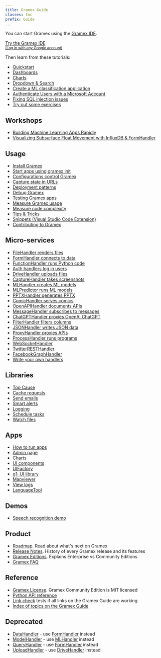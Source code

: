 ```yaml
---
title: Gramex Guide
classes: toc
prefix: Guide
...
```


You can start Gramex using the [Gramex IDE](https://gramex.gramener.com/).

<a class="btn btn-large btn-primary" href="https://gramex.gramener.com/">
  Try the Gramex IDE
  <br><small>(Log in with any Google account)</small>
</a>

Then learn from these tutorials:

- [Quickstart](../tutorials/quickstart/)
- [Dashboards](../tutorials/dashboards/)
- [Charts](../tutorials/charts/)
- [Dropdown & Search](../tutorials/g1-dropdown)
- [Create a ML classification application](https://github.com/gramexrecipes/gramex-ml-workshop/)
- [Authenticate Users with a Microsoft Account](../tutorials/azure-oauth2/)
- [Fixing SQL injection issues](../tutorials/sql-injection/)
- [Try out some exercises](../exercises/)

## Workshops

- [Building Machine Learning Apps Rapidly](../workshop/building-ml-apps-rapidly/)
- [Visualizing Subsurface Float Movement with InfluxDB & FormHandler](../workshop/influxdb/)

## Usage

- [Install Gramex](../install/)
- [Start apps using gramex init](../init/)
- [Configurations control Gramex](../config/)
- [Capture state in URLs](../state/)
- [Deployment patterns](../deploy/)
- [Debug Gramex](../debug/)
- [Testing Gramex apps](../test/)
- [Measure Gramex usage](../features/)
- [Measure code complexity](../complexity/)
- [Tips & Tricks](../tips/)
- [Snippets (Visual Studio Code Extension)](../snippets/)
- [Contributing to Gramex](../contributing/)

## Micro-services

- [FileHandler renders files](../filehandler/)
- [FormHandler connects to data](../formhandler/)
- [FunctionHandler runs Python code](../functionhandler/)
- [Auth handlers log in users](../auth/)
- [DriveHandler uploads files](../drivehandler/)
- [CaptureHandler takes screenshots](../capturehandler/)
- [MLHandler creates ML models](../mlhandler/)
- [MLPredictor runs ML models](../mlhandler/)
- [PPTXHandler generates PPTX](../pptxhandler/)
- [ComicHandler serves comics](../comichandler/)
- [OpenAPIHandler documents APIs](../openapihandler/)
- [MessageHandler subscribes to messages](../messagehandler/)
- [ChatGPTHandler proxies OpenAI ChatGPT](../chatgpthandler/)
- [FilterHandler filters columns](../filterhandler/)
- [JSONHandler writes JSON data](../jsonhandler/)
- [ProxyHandler proxies APIs](../proxyhandler/)
- [ProcessHandler runs programs](../processhandler/)
- [WebSocketHandler](../websockethandler/)
- [TwitterRESTHandler](../twitterresthandler/)
- [FacebookGraphHandler](../facebookgraphhandler/)
- [Write your own handlers](../handlers/)

## Libraries

- [Top Cause](../topcause/)
- [Cache requests](../cache/)
- [Send emails](../email/)
- [Smart alerts](../alert/)
- [Logging](../logging/)
- [Schedule tasks](../scheduler/)
- [Watch files](../watch/)

## Apps

- [How to run apps](../apps)
- [Admin page](../admin/)
- [Charts](../chart/)
- [UI components](../uicomponents/)
- [UIFactory](../uifactory/)
- [g1: UI library](../g1/)
- [Mapviewer](../mapviewer/)
- [View logs](../logviewer/)
- [LanguageTool](../languagetool/)

## Demos

- [Speech recognition demo](../speech/)

## Product

- [Roadmap](../roadmap/). Read about what's next on Gramex
- [Release Notes](../release/). History of every Gramex release and its features
- [Gramex Editions](../edition/). Explains Enterprise vs Community Editions
- [Gramex FAQ](../faq/)

## Reference

- [Gramex License](../license/). Gramex Community Edition is MIT licensed
- [Python API reference](https://gramener.com/gramex/guide/api/)
- [Link check](../linkcheck/) tests if all links on the Gramex Guide are working
- [Index of topics on the Gramex Guide](../search/)

## Deprecated

- [DataHandler](../datahandler/) - use [FormHandler](../formhandler/) instead
- [ModelHandler](../modelhandler/) - use [MLHandler](../mlhandler/) instead
- [QueryHandler](../queryhandler/) - use [FormHandler](../formhandler/) instead
- [UploadHandler](../uploadhandler/) - use [DriveHandler](../drivehandler/) instead
